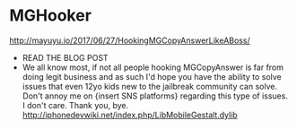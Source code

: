 # MGHooker

<http://mayuyu.io/2017/06/27/HookingMGCopyAnswerLikeABoss/>

- READ THE BLOG POST
- We all know most, if not all people hooking MGCopyAnswer is far from doing legit business and as such I'd hope you have the ability to solve issues that even 12yo kids new to the jailbreak community can solve. Don't annoy me on {insert SNS platforms} regarding this type of issues. I don't care. Thank you, bye.
http://iphonedevwiki.net/index.php/LibMobileGestalt.dylib
